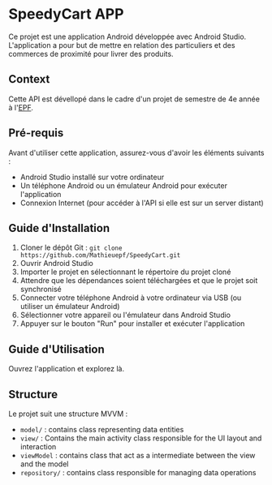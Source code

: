 # SpeedyCart APP
Ce projet est une application Android développée avec Android Studio.
L'application a pour but de mettre en relation des particuliers et des commerces de proximité pour livrer des produits.

## Context

Cette API est dévellopé dans le cadre d'un projet de semestre de 4e année à l'[EPF](https://www.epf.fr/).

## Pré-requis
Avant d'utiliser cette application, assurez-vous d'avoir les éléments suivants :

* Android Studio installé sur votre ordinateur
* Un téléphone Android ou un émulateur Android pour exécuter l'application
* Connexion Internet (pour accéder à l'API si elle est sur un server distant)

## Guide d'Installation
1. Cloner le dépôt Git : `git clone https://github.com/Mathieuepf/SpeedyCart.git`
2. Ouvrir Android Studio
3. Importer le projet en sélectionnant le répertoire du projet cloné
4. Attendre que les dépendances soient téléchargées et que le projet soit synchronisé
5. Connecter votre téléphone Android à votre ordinateur via USB (ou utiliser un émulateur Android)
6. Sélectionner votre appareil ou l'émulateur dans Android Studio
7. Appuyer sur le bouton "Run" pour installer et exécuter l'application

## Guide d'Utilisation
Ouvrez l'application et explorez là.

## Structure
Le projet suit une structure MVVM :
- `model/` : contains class representing data entities
- `view/` : Contains the main activity class responsible for the UI layout and interaction
- `viewModel` : contains class that act as a intermediate between the view and the model
- `repository/` : contains class responsible for managing data operations